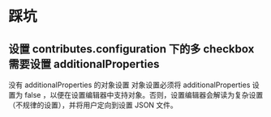 # 踩坑

## 设置 contributes.configuration 下的多 checkbox 需要设置 additionalProperties

没有 additionalProperties 的对象设置
对象设置必须将 additionalProperties 设置为 false ，以便在设置编辑器中支持对象。否则，设置编辑器会解读为复杂设置（不规律的设置），并将用户定向到设置 JSON 文件。
